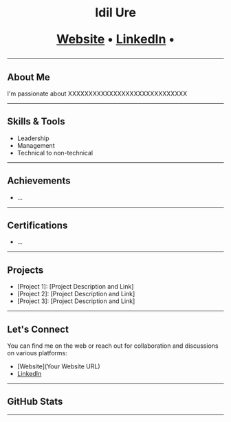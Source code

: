 <h1 align="center"> Idil Ure
<p align="center">
 <a href="[Your Website URL]">Website</a> •
 <a href="[www.linkedin.com/in/idil-üre]">LinkedIn</a> •
</p>
 
---
## About Me

I'm passionate about XXXXXXXXXXXXXXXXXXXXXXXXXXXXX

---
## Skills & Tools
- Leadership
- Management
- Technical to non-technical
---
## Achievements
- ...
---
## Certifications
- ...
---
## Projects
- [Project 1]: [Project Description and Link]
- [Project 2]: [Project Description and Link]
- [Project 3]: [Project Description and Link]
---
## Let's Connect
You can find me on the web or reach out for collaboration and discussions on various platforms:
- [Website](Your Website URL)
- [LinkedIn](https://www.linkedin.com/in/idil-üre)

---
## GitHub Stats


---
```markdown
